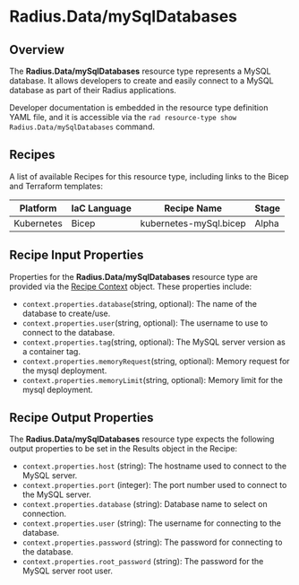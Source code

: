 # Radius.Data/mySqlDatabases

## Overview

The **Radius.Data/mySqlDatabases** resource type represents a MySQL database. It allows developers to create and easily connect to a MySQL database as part of their Radius applications.

Developer documentation is embedded in the resource type definition YAML file, and it is accessible via the `rad resource-type show Radius.Data/mySqlDatabases` command.

## Recipes

A list of available Recipes for this resource type, including links to the Bicep and Terraform templates:

|Platform| IaC Language| Recipe Name | Stage |
|---|---|---|---|
| Kubernetes | Bicep | kubernetes-mySql.bicep | Alpha |

## Recipe Input Properties

Properties for the **Radius.Data/mySqlDatabases** resource type are provided via the [Recipe Context](https://docs.radapp.io/reference/context-schema/) object. These properties include:

- `context.properties.database`(string, optional): The name of the database to create/use.
- `context.properties.user`(string, optional): The username to use to connect to the database.
- `context.properties.tag`(string, optional): The MySQL server version as a container tag.
- `context.properties.memoryRequest`(string, optional): Memory request for the mysql deployment.
- `context.properties.memoryLimit`(string, optional): Memory limit for the mysql deployment.

## Recipe Output Properties

The **Radius.Data/mySqlDatabases** resource type expects the following output properties to be set in the Results object in the Recipe:

- `context.properties.host` (string): The hostname used to connect to the MySQL server.
- `context.properties.port` (integer): The port number used to connect to the MySQL server.
- `context.properties.database` (string): Database name to select on connection.
- `context.properties.user` (string): The username for connecting to the database.
- `context.properties.password` (string): The password for connecting to the database.
- `context.properties.root_password` (string): The password for the MySQL server root user.
